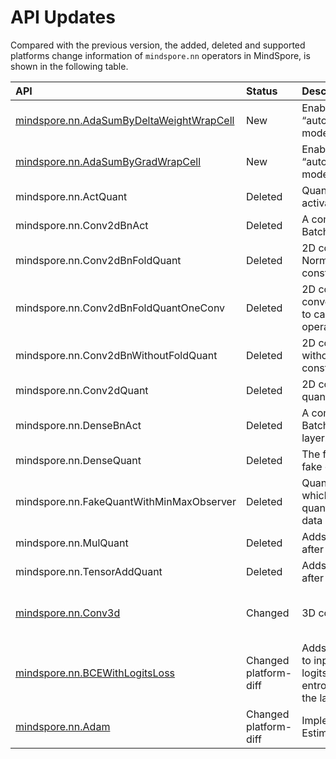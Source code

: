 # API Updates

Compared with the previous version, the added, deleted and supported platforms change information of `mindspore.nn` operators in MindSpore, is shown in the following table.

|API|Status|Description|Support Platform|Class
|:----|:----|:----|:----|:----
|[mindspore.nn.AdaSumByDeltaWeightWrapCell](https://www.mindspore.cn/docs/en/r1.7/api_python/nn/mindspore.nn.AdaSumByDeltaWeightWrapCell.html)|New|Enable the adasum in “auto_parallel/semi_auto_parallel” mode.|r1.7: Ascend/GPU|Optimizer
|[mindspore.nn.AdaSumByGradWrapCell](https://www.mindspore.cn/docs/en/r1.7/api_python/nn/mindspore.nn.AdaSumByGradWrapCell.html)|New|Enable the adasum in “auto_parallel/semi_auto_parallel” mode.|r1.7: Ascend/GPU|Optimizer
|mindspore.nn.ActQuant|Deleted|Quantization aware training activation function.|Ascend/GPU|Quantized Functions
|mindspore.nn.Conv2dBnAct|Deleted|A combination of convolution, Batchnorm, and activation layer.|Ascend/GPU/CPU|Quantized Functions
|mindspore.nn.Conv2dBnFoldQuant|Deleted|2D convolution with Batch Normalization operation folded construct.|Ascend/GPU|Quantized Functions
|mindspore.nn.Conv2dBnFoldQuantOneConv|Deleted|2D convolution which use the convolution layer statistics once to calculate Batch Normalization operation folded construct.|Ascend/GPU|Quantized Functions
|mindspore.nn.Conv2dBnWithoutFoldQuant|Deleted|2D convolution and batchnorm without fold with fake quantized construct.|Ascend/GPU|Quantized Functions
|mindspore.nn.Conv2dQuant|Deleted|2D convolution with fake quantized operation layer.|Ascend/GPU|Quantized Functions
|mindspore.nn.DenseBnAct|Deleted|A combination of Dense, Batchnorm, and the activation layer.|Ascend/GPU/CPU|Quantized Functions
|mindspore.nn.DenseQuant|Deleted|The fully connected layer with fake quantized operation.|Ascend/GPU|Quantized Functions
|mindspore.nn.FakeQuantWithMinMaxObserver|Deleted|Quantization aware operation which provides the fake quantization observer function on data with min and max.|Ascend/GPU|Quantized Functions
|mindspore.nn.MulQuant|Deleted|Adds fake quantized operation after  Mul  operation.|Ascend/GPU|Quantized Functions
|mindspore.nn.TensorAddQuant|Deleted|Adds fake quantized operation after TensorAdd operation.|Ascend/GPU|Quantized Functions
|[mindspore.nn.Conv3d](https://www.mindspore.cn/docs/en/r1.7/api_python/nn/mindspore.nn.Conv3d.html)| Changed |3D convolution layer.|r1.6: Ascend/GPU => r1.7: Ascend/GPU/CPU|Convolutional Neural Network Layer
|[mindspore.nn.BCEWithLogitsLoss](https://www.mindspore.cn/docs/en/r1.7/api_python/nn/mindspore.nn.BCEWithLogitsLoss.html)| Changed  platform-diff |Adds sigmoid activation function to input logits, and uses the given logits to compute binary cross entropy between the logits and the labels.|r1.6: Ascend/GPU => r1.7: Ascend/GPU/CPU|Loss Function
|[mindspore.nn.Adam](https://www.mindspore.cn/docs/en/r1.7/api_python/nn/mindspore.nn.Adam.html)| Changed  platform-diff |Implements the Adaptive Moment Estimation (Adam) algorithm.|r1.6: GPU/  /CPU => r1.7: Ascend/GPU/CPU|Optimizer